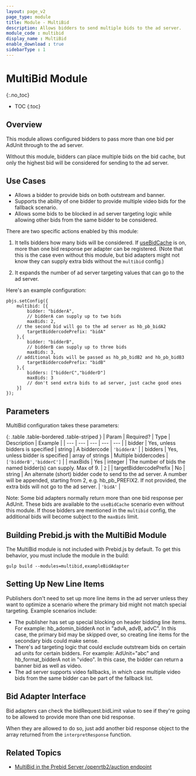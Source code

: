 ```yaml
---
layout: page_v2
page_type: module
title: Module - MultiBid
description: Allows bidders to send multiple bids to the ad server.
module_code : multibid
display_name : MultiBid
enable_download : true
sidebarType : 1
---
```


# MultiBid Module

{:.no_toc}

* TOC
{:toc}

## Overview

This module allows configured bidders to pass more than one bid per AdUnit
through to the ad server.

Without this module, bidders can place multiple bids on the bid cache, but only the
highest bid will be considered for sending to the ad server.

## Use Cases

* Allows a bidder to provide bids on both outstream and banner.
* Supports the ability of one bidder to provide multiple video bids for the fallback scenario.
* Allows some bids to be blocked in ad server targeting logic while allowing other bids from the same bidder to be considered.

There are two specific actions enabled by this module:

1) It tells bidders how many bids will be considered. If [useBidCache](https://docs.prebid.org/dev-docs/publisher-api-reference.html#setConfig-Use-Bid-Cache) is on, more than one bid response per adapter can be registered. (Note that this is the case even without this module, but bid adapters might not know they can supply extra bids without the `multibid` config.)

2) It expands the number of ad server targeting values that can go to the ad server.

Here's an example configuration:

```
pbjs.setConfig({
    multibid: [{
        bidder: "bidderA",
        // bidderA can supply up to two bids
        maxBids: 2,
    // the second bid will go to the ad server as hb_pb_bidA2
        targetBiddercodePrefix: "bidA"  
    },{
        bidder: "bidderB",
        // bidderB can supply up to three bids
        maxBids: 3,
    // additional bids will be passed as hb_pb_bidB2 and hb_pb_bidB3
        targetBiddercodePrefix: "bidB"
    },{
        bidders: ["bidderC","bidderD"]
        maxBids: 3
        // don't send extra bids to ad server, just cache good ones
    }]
});
```

## Parameters

MultiBid configuration takes these parameters:

{: .table .table-bordered .table-striped }
| Param | Required? | Type | Description | Example |
| --- | --- | --- | --- | --- |
| bidder | Yes, unless bidders is specified | string | A biddercode | `'bidderA'` |
| bidders | Yes, unless bidder is specified | array of strings | Multiple biddercodes | `['bidderB','bidderC']` |
| maxBids | Yes | integer | The number of bids the named bidder(s) can supply. Max of 9. | `2` |
| targetBiddercodePrefix | No | string | An alternate (short) bidder code to send to the ad server. A number will be appended, starting from 2, e.g. hb_pb_PREFIX2. If not provided, the extra bids will not go to the ad server. | `'bidA'` |

Note: Some bid adapters normally return more than one bid response per AdUnit. These
bids are available to the `useBidCache` scenario even without this module.
If those bidders are mentioned in the `multibid` config, the additional bids will
become subject to the `maxBids` limit.

## Building Prebid.js with the MultiBid Module

The MultiBid module is not included with Prebid.js by default. To get this behavior, you must include the module in the build:

```
gulp build --modules=multibid,exampleBidAdapter
```

## Setting Up New Line Items

Publishers don't need to set up more line items in the ad server unless they
want to optimize a scenario where the primary bid might not match special targeting. Example scenarios include:

* The publisher has set up special blocking on header bidding line items. For example: hb_adomin_bidderA not in "advA, advB, advC". In this case, the primary bid may be skipped over, so creating line items for the secondary bids could make sense.
* There's ad targeting logic that could exclude outstream bids on certain ad units for certain bidders. For example: AdUnit="abc" and hb_format_bidderA not in "video". In this case, the bidder can return a banner bid as well as video.
* The ad server supports video fallbacks, in which case multiple video bids from the same bidder can be part of the fallback list.

## Bid Adapter Interface

Bid adapters can check the bidRequest.bidLimit value to see if they're going to
be allowed to provide more than one bid response.

When they are allowed to do so, just add another bid response object to the
array returned from the `interpretResponse` function.

## Related Topics

* [MultiBid in the Prebid Server /openrtb2/auction endpoint](/prebid-server/endpoints/openrtb2/pbs-endpoint-auction.html#multibid)
